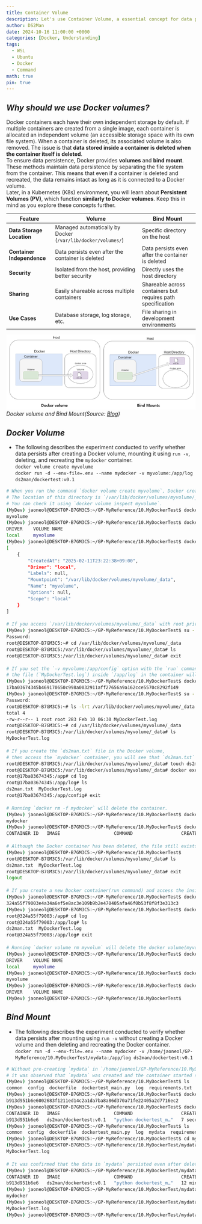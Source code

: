 ```yaml
---
title: Container Volume
description: Let's use Container Volume, a essential concept for data persistence.
author: DS2Man
date: 2024-10-16 11:00:00 +0000
categories: [Docker, Understanding]
tags:
  - WSL
  - Ubuntu
  - Docker
  - Command
math: true
pin: true
---
```


## *Why should we use Docker volumes?*

Docker containers each have their own independent storage by default. If multiple containers are created from a single image, each container is allocated an independent volume (an accessible storage space with its own file system). When a container is deleted, its associated volume is also removed. The issue is that **data stored inside a container is deleted when the container itself is deleted**.    
To ensure data persistence, Docker provides **volumes** and **bind mount**. These methods maintain data persistence by separating the file system from the container. This means that even if a container is deleted and recreated, the data remains intact as long as it is connected to a Docker volume.    
Later, in a Kubernetes (K8s) environment, you will learn about **Persistent Volumes (PV)**, which function **similarly to Docker volumes**. Keep this in mind as you explore these concepts further.

|Feature|Volume|Bind Mount|
|---|---|---|
|**Data Storage Location**|Managed automatically by Docker (`/var/lib/docker/volumes/`)|Specific directory on the host|
|**Container Independence**|Data persists even after the container is deleted|Data persists even after the container is deleted|
|**Security**|Isolated from the host, providing better security|Directly uses the host directory|
|**Sharing**|Easily shareable across multiple containers|Shareable across containers but requires path specification|
|**Use Cases**|Database storage, log storage, etc.|File sharing in development environments|

<!--
도커 컨테이너는 컨테이너마다 기본적으로 독립적인 저장소를 가지고 있다. 하나의 이미지로 여러 컨테이너를 만든다면 해당 컨테이너마다 독립적인 볼륨(하나의 파일 시스템을 갖춘 접근 가능한 저장 공간)이 할당되고, 컨테이너가 삭제되면 해당 볼륨 또한 삭제된다. 문제는 **컨테이너 내부에 저장된 데이터는 컨테이너가 삭제되었을 경우 같이 삭제**된다.

그래서 도커에서는 데이터의 영속성을 보장하기 위하여 **볼륨과** **바인드 마운트**를 이용한다. **볼륨과 바인드 마운트**는 영속성을 보장하며 파일 시스템과 컨테이너를 분리하여 관리한다. 즉 컨테이너를 지웠다가 다시 실행해도 도커 볼륨과 연결한다면 데이터는 그대로 유지된다.

나중에 K8s 환경에서는 PV(Persistent Volume)에 대해서도 배울 건데, 이 방식은 볼륨과 유사하다는 점은 참고해서 이해해 보자.
-->

![Volume](/assets/img/2024-10-16-Docker-Understanding6_1.png)
_Docker volume and Bind Mount(Source: [Blog](https://deveric.tistory.com/111))_

## *Docker Volume*

- The following describes the experiment conducted to verify whether data persists after creating a Docker volume, mounting it using `run -v`, deleting, and recreating the `mydocker` container.    
	`docker volume create myvolume`    
	`docker run -d --env-file=.env --name mydocker -v myvolume:/app/log ds2man/dockertest:v0.1`

<!--
아래 내용은 docker volume 생성후 run -v을 통해 mount 시킨후 mydocker container를 삭제/재생성했을때, data가 유지되는지를 실험한 결과이다.
-->

```bash
# When you run the command `docker volume create myvolume`, Docker creates a managed volume directory. 
# The location of this directory is `/var/lib/docker/volumes/myvolume/_data`.
# You can check it using `docker volume inspect myvolume`.
(MyDev) jaoneol@DESKTOP-B7GM3C5:~/GP-MyReference/10.MyDockerTest$ docker volume create myvolume
myvolume
(MyDev) jaoneol@DESKTOP-B7GM3C5:~/GP-MyReference/10.MyDockerTest$ docker volume ls
DRIVER    VOLUME NAME
local     myvolume
(MyDev) jaoneol@DESKTOP-B7GM3C5:~/GP-MyReference/10.MyDockerTest$ docker volume inspect myvolume
[
    {
        "CreatedAt": "2025-02-11T23:22:38+09:00",
        "Driver": "local",
        "Labels": null,
        "Mountpoint": "/var/lib/docker/volumes/myvolume/_data",
        "Name": "myvolume",
        "Options": null,
        "Scope": "local"
    }
]

# If you access `/var/lib/docker/volumes/myvolume/_data` with root privileges, you will see that it is an empty directory.
(MyDev) jaoneol@DESKTOP-B7GM3C5:~/GP-MyReference/10.MyDockerTest$ su -
Password: 
root@DESKTOP-B7GM3C5:~# cd /var/lib/docker/volumes/myvolume/_data
root@DESKTOP-B7GM3C5:/var/lib/docker/volumes/myvolume/_data# ls
root@DESKTOP-B7GM3C5:/var/lib/docker/volumes/myvolume/_data# exit

# If you set the `-v myvolume:/app/config` option with the `run` command, 
# the file (`MyDockerTest.log`) inside `/app/log` in the container will be mounted to the Docker volume directory `myvolume`, making it accessible.
(MyDev) jaoneol@DESKTOP-B7GM3C5:~/GP-MyReference/10.MyDockerTest$ docker run -d --env-file=.env --name mydocker -v myvolume:/app/log ds2man/dockertest:v0.1
17ba03674345b469170650c998a0032911aff27656a9a162cce5570c8292f149
(MyDev) jaoneol@DESKTOP-B7GM3C5:~/GP-MyReference/10.MyDockerTest$ su -
Password: 
root@DESKTOP-B7GM3C5:~# ls -lrt /var/lib/docker/volumes/myvolume/_data
total 4
-rw-r--r-- 1 root root 283 Feb 10 06:30 MyDockerTest.log
root@DESKTOP-B7GM3C5:~# cd /var/lib/docker/volumes/myvolume/_data
root@DESKTOP-B7GM3C5:/var/lib/docker/volumes/myvolume/_data# ls
MyDockerTest.log

# If you create the `ds2man.txt` file in the Docker volume, 
# then access the `mydocker` container, you will see that `ds2man.txt` exists in `/app/config/`.
root@DESKTOP-B7GM3C5:/var/lib/docker/volumes/myvolume/_data# touch ds2man.txt
root@DESKTOP-B7GM3C5:/var/lib/docker/volumes/myvolume/_data# docker exec -it mydocker /bin/bash
root@17ba03674345:/app# cd log
root@17ba03674345:/app/log# ls
ds2man.txt  MyDockerTest.log
root@17ba03674345:/app/config# exit

# Running `docker rm -f mydocker` will delete the container.
(MyDev) jaoneol@DESKTOP-B7GM3C5:~/GP-MyReference/10.MyDockerTest$ docker rm -f mydocker
mydocker
(MyDev) jaoneol@DESKTOP-B7GM3C5:~/GP-MyReference/10.MyDockerTest$ docker ps -a
CONTAINER ID   IMAGE                    COMMAND                  CREATED              STATUS              PORTS     NAMES

# Although the Docker container has been deleted, the file still exists in the Docker volume on the host OS.
(MyDev) jaoneol@DESKTOP-B7GM3C5:~/GP-MyReference/10.MyDockerTest$ 
root@DESKTOP-B7GM3C5:/var/lib/docker/volumes/myvolume/_data# ls
ds2man.txt  MyDockerTest.log
root@DESKTOP-B7GM3C5:/var/lib/docker/volumes/myvolume/_data# exit
logout

# If you create a new Docker container(run command) and access the inside of `mydocker2`, you will see that `ds2man.txt` still exists inside the container.
(MyDev) jaoneol@DESKTOP-B7GM3C5:~/GP-MyReference/10.MyDockerTest$ docker run -d --env-file=.env --name mydocker2 -v myvolume:/app/log ds2man/dockertest:v0.1
324a55f79003e4a34a6ef5e8ac3e109b9b2e470405afa46f0b53f8f8f3e313c3
(MyDev) jaoneol@DESKTOP-B7GM3C5:~/GP-MyReference/10.MyDockerTest$ docker exec -it mydocker2 /bin/bash
root@324a55f79003:/app# cd log
root@324a55f79003:/app/log# ls
ds2man.txt  MyDockerTest.log
root@324a55f79003:/app/log# exit

# Running `docker volume rm myvolum` will delete the docker volume(myvolume).
(MyDev) jaoneol@DESKTOP-B7GM3C5:~/GP-MyReference/10.MyDockerTest$ docker volume ls
DRIVER    VOLUME NAME
local     myvolume
(MyDev) jaoneol@DESKTOP-B7GM3C5:~/GP-MyReference/10.MyDockerTest$ docker volume rm myvolume
myvolume
(MyDev) jaoneol@DESKTOP-B7GM3C5:~/GP-MyReference/10.MyDockerTest$ docker volume ls
DRIVER    VOLUME NAME
(MyDev) jaoneol@DESKTOP-B7GM3C5:~/GP-MyReference/10.MyDockerTest$ 
```

## *Bind Mount*

- The following describes the experiment conducted to verify whether data persists after mounting using `run -v` without creating a Docker volume and then deleting and recreating the Docker container.      
	`docker run -d --env-file=.env --name mydocker -v /home/jaoneol/GP-MyReference/10.MyDockerTest/mydata:/app/log ds2man/dockertest:v0.1`

<!--
아래 내용은 docker volume 생성없이 run -v을 통해 mount 시킨후 docker container 삭제/생성 시 data가 유지되는지를 실험한 결과이다.
-->

```bash
# Without pre-creating `mydata` in `/home/jaoneol/GP-MyReference/10.MyDockerTest`,
# it was observed that `mydata` was created and the container started successfully when mounted using `run -v`.
(MyDev) jaoneol@DESKTOP-B7GM3C5:~/GP-MyReference/10.MyDockerTest$ ls
common  config  dockerfile  dockertest_main.py  log  requirements.txt  zDockerBuild.txt
(MyDev) jaoneol@DESKTOP-B7GM3C5:~/GP-MyReference/10.MyDockerTest$ docker run -d --env-file=.env --name mydocker -v /home/jaoneol/GP-MyReference/10.MyDockerTest/mydata:/app/log ds2man/dockertest:v0.1
b913d951b6e6002683f1211ed14c2a1da7ba8a86d370a71fe22405a2d7716ec2
(MyDev) jaoneol@DESKTOP-B7GM3C5:~/GP-MyReference/10.MyDockerTest$ docker ps
CONTAINER ID   IMAGE                    COMMAND                  CREATED         STATUS         PORTS     NAMES
b913d951b6e6   ds2man/dockertest:v0.1   "python dockertest_m…"   7 seconds ago   Up 7 seconds             mydocker
(MyDev) jaoneol@DESKTOP-B7GM3C5:~/GP-MyReference/10.MyDockerTest$ ls
common  config  dockerfile  dockertest_main.py  log  mydata  requirements.txt  zDockerBuild.txt
(MyDev) jaoneol@DESKTOP-B7GM3C5:~/GP-MyReference/10.MyDockerTest$ cd mydata
(MyDev) jaoneol@DESKTOP-B7GM3C5:~/GP-MyReference/10.MyDockerTest/mydata$ ls
MyDockerTest.log

# It was confirmed that the data in `mydata` persisted even after deleting the Docker container.
(MyDev) jaoneol@DESKTOP-B7GM3C5:~/GP-MyReference/10.MyDockerTest/mydata$ docker ps
CONTAINER ID   IMAGE                    COMMAND                  CREATED          STATUS          PORTS     NAMES
b913d951b6e6   ds2man/dockertest:v0.1   "python dockertest_m…"   12 minutes ago   Up 12 minutes             mydocker
(MyDev) jaoneol@DESKTOP-B7GM3C5:~/GP-MyReference/10.MyDockerTest/mydata$ docker rm -f mydocker
mydocker
(MyDev) jaoneol@DESKTOP-B7GM3C5:~/GP-MyReference/10.MyDockerTest/mydata$ ls
MyDockerTest.log
(MyDev) jaoneol@DESKTOP-B7GM3C5:~/GP-MyReference/10.MyDockerTest/mydata$ 
```